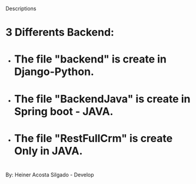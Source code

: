 Descriptions

# 3 Differents Backend:

- # The file "backend" is create in Django-Python.
- # The file "BackendJava" is create in Spring boot - JAVA.
- # The file "RestFullCrm" is create Only in JAVA.

#
By: Heiner Acosta Silgado - Develop